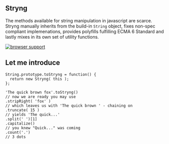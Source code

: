 
Stryng
------
The methods available for string manipulation in javascript are scarce. Stryng manually inherits from the build-in `String` object, fixes non-spec compliant implemenations, provides polyfills fulfilling ECMA 6 Standard and lastly mixes in its own set of utility functions.

[![browser support](https://ci.testling.com/espretto/stryng.png)](https://ci.testling.com/espretto/Stryng)

Let me introduce
----------------

```
String.prototype.toStryng = function() {
  return new Stryng( this );
};

'The quick brown fox'.toStryng()
// now we are ready you may use
.stripRight( 'fox' )
// which leaves us with 'The quick brown ' - chaining on
.truncate( 15 )
// yields 'The quick...'
.split(' ')[1]
.capitalize()
// you knew "Quick..." was coming
.count('.')
// 3 dots 
```